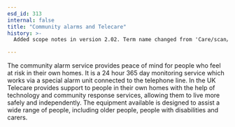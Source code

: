 ```yaml
---
esd_id: 313
internal: false
title: "Community alarms and Telecare"
history: >-
  Added scope notes in version 2.02. Term name changed from 'Care/scan/community alarm services' to 'Social services - community alarm services' in version 3.00.  Changed name from 'Social services - community alarm services' to 'Social services - Community alarms and Telecare' in version 3.07.  Changed name for SSL and scope  notes in version 3.07. Name changed to 'Community alarms and Telecare' in version 4.00.

---
```


The community alarm service provides peace of mind for people who feel at risk in their own homes. It is a 24 hour 365 day monitoring service which works via a special alarm unit connected to the telephone line. 
In the UK Telecare provides support to people in their own homes with the help of technology and community response services, allowing them to live more safely and independently. The equipment available is designed to assist a wide range of people, including older people, people with disabilities and carers.

